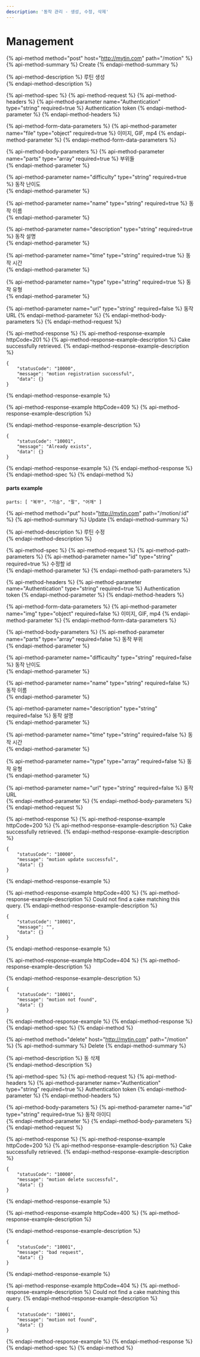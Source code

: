 ```yaml
---
description: '동작 관리 - 생성, 수정, 삭제'
---
```


# Management

{% api-method method="post" host="http://mytin.com" path="/motion" %}
{% api-method-summary %}
Create
{% endapi-method-summary %}

{% api-method-description %}
 루틴 생성  
{% endapi-method-description %}

{% api-method-spec %}
{% api-method-request %}
{% api-method-headers %}
{% api-method-parameter name="Authentication" type="string" required=true %}
Authentication token
{% endapi-method-parameter %}
{% endapi-method-headers %}

{% api-method-form-data-parameters %}
{% api-method-parameter name="file" type="object" required=true %}
 이미지, GIF, mp4
{% endapi-method-parameter %}
{% endapi-method-form-data-parameters %}

{% api-method-body-parameters %}
{% api-method-parameter name="parts" type="array" required=true %}
  부위들  
{% endapi-method-parameter %}

{% api-method-parameter name="difficulty" type="string" required=true %}
 동작 난이도  
{% endapi-method-parameter %}

{% api-method-parameter name="name" type="string" required=true %}
 동작 이름  
{% endapi-method-parameter %}

{% api-method-parameter name="description" type="string" required=true %}
 동작 설명  
{% endapi-method-parameter %}

{% api-method-parameter name="time" type="string" required=true %}
 동작 시간  
{% endapi-method-parameter %}

{% api-method-parameter name="type" type="string" required=true %}
 동작 유형  
{% endapi-method-parameter %}

{% api-method-parameter name="url" type="string" required=false %}
 동작 URL
{% endapi-method-parameter %}
{% endapi-method-body-parameters %}
{% endapi-method-request %}

{% api-method-response %}
{% api-method-response-example httpCode=201 %}
{% api-method-response-example-description %}
Cake successfully retrieved.
{% endapi-method-response-example-description %}

```
{
    "statusCode": "10000",
    "message": "motion registration successful",
    "data": {}
}
```
{% endapi-method-response-example %}

{% api-method-response-example httpCode=409 %}
{% api-method-response-example-description %}

{% endapi-method-response-example-description %}

```
{
    "statusCode": "10001",
    "message": "Already exists",
    "data": {}
}
```
{% endapi-method-response-example %}
{% endapi-method-response %}
{% endapi-method-spec %}
{% endapi-method %}

#### parts example

```text
parts: [ "복부", "가슴", "팔", "어깨" ]
```

{% api-method method="put" host="http://mytin.com" path="/motion/:id" %}
{% api-method-summary %}
Update
{% endapi-method-summary %}

{% api-method-description %}
 루틴 수정  
{% endapi-method-description %}

{% api-method-spec %}
{% api-method-request %}
{% api-method-path-parameters %}
{% api-method-parameter name="id" type="string" required=true %}
 수정할 id  
{% endapi-method-parameter %}
{% endapi-method-path-parameters %}

{% api-method-headers %}
{% api-method-parameter name="Authentication" type="string" required=true %}
Authentication token
{% endapi-method-parameter %}
{% endapi-method-headers %}

{% api-method-form-data-parameters %}
{% api-method-parameter name="img" type="object" required=false %}
 이미지, GIF, mp4
{% endapi-method-parameter %}
{% endapi-method-form-data-parameters %}

{% api-method-body-parameters %}
{% api-method-parameter name="parts" type="array" required=false %}
  동작 부위  
{% endapi-method-parameter %}

{% api-method-parameter name="difficaulty" type="string" required=false %}
 동작 난이도  
{% endapi-method-parameter %}

{% api-method-parameter name="name" type="string" required=false %}
 동작 이름  
{% endapi-method-parameter %}

{% api-method-parameter name="description" type="string" required=false %}
 동작 설명  
{% endapi-method-parameter %}

{% api-method-parameter name="time" type="string" required=false %}
 동작 시간  
{% endapi-method-parameter %}

{% api-method-parameter name="type" type="array" required=false %}
 동작 유형  
{% endapi-method-parameter %}

{% api-method-parameter name="url" type="string" required=false %}
 동작 URL  
{% endapi-method-parameter %}
{% endapi-method-body-parameters %}
{% endapi-method-request %}

{% api-method-response %}
{% api-method-response-example httpCode=200 %}
{% api-method-response-example-description %}
Cake successfully retrieved.
{% endapi-method-response-example-description %}

```
{
    "statusCode": "10000",
    "message": "motion update successful",
    "data": {}
}
```
{% endapi-method-response-example %}

{% api-method-response-example httpCode=400 %}
{% api-method-response-example-description %}
Could not find a cake matching this query.
{% endapi-method-response-example-description %}

```
{
    "statusCode": "10001",
    "message": "",
    "data": {}
}
```
{% endapi-method-response-example %}

{% api-method-response-example httpCode=404 %}
{% api-method-response-example-description %}

{% endapi-method-response-example-description %}

```
{
    "statusCode": "10001",
    "message": "motion not found",
    "data": {}
}
```
{% endapi-method-response-example %}
{% endapi-method-response %}
{% endapi-method-spec %}
{% endapi-method %}



{% api-method method="delete" host="http://mytin.com" path="/motion" %}
{% api-method-summary %}
Delete
{% endapi-method-summary %}

{% api-method-description %}
동 삭제  
{% endapi-method-description %}

{% api-method-spec %}
{% api-method-request %}
{% api-method-headers %}
{% api-method-parameter name="Authentication" type="string" required=true %}
Authentication token
{% endapi-method-parameter %}
{% endapi-method-headers %}

{% api-method-body-parameters %}
{% api-method-parameter name="id" type="string" required=true %}
 동작 아이디  
{% endapi-method-parameter %}
{% endapi-method-body-parameters %}
{% endapi-method-request %}

{% api-method-response %}
{% api-method-response-example httpCode=200 %}
{% api-method-response-example-description %}
Cake successfully retrieved.
{% endapi-method-response-example-description %}

```
{
    "statusCode": "10000",
    "message": "motion delete successful",
    "data": {}
}
```
{% endapi-method-response-example %}

{% api-method-response-example httpCode=400 %}
{% api-method-response-example-description %}

{% endapi-method-response-example-description %}

```
{
    "statusCode": "10001",
    "message": "bad request",
    "data": {}
}
```
{% endapi-method-response-example %}

{% api-method-response-example httpCode=404 %}
{% api-method-response-example-description %}
Could not find a cake matching this query.
{% endapi-method-response-example-description %}

```
{
    "statusCode": "10001",
    "message": "motion not found",
    "data": {}
}
```
{% endapi-method-response-example %}
{% endapi-method-response %}
{% endapi-method-spec %}
{% endapi-method %}





